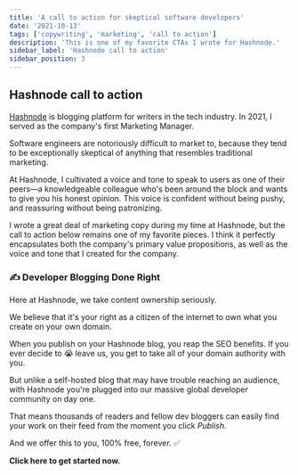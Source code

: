 ```yaml
---
title: 'A call to action for skeptical software developers'
date: '2021-10-13'
tags: ['copywriting', 'marketing', 'call to action']
description: 'This is one of my favorite CTAs I wrote for Hashnode.'
sidebar_label: 'Hashnode call to action'
sidebar_position: 3
---
```


## Hashnode call to action

[Hashnode](https://hashnode.com) is blogging platform for writers in the tech industry.
In 2021, I served as the company's first Marketing Manager.

Software engineers are notoriously difficult to market to, because they tend to be exceptionally skeptical of anything that resembles traditional marketing.

At Hashnode, I cultivated a voice and tone to speak to users as one of their peers—a knowledgeable colleague who's been around the block and wants to give you his honest opinion.
This voice is confident without being pushy, and reassuring without being patronizing.

I wrote a great deal of marketing copy during my time at Hashnode, but the call to action below remains one of my favorite pieces. 
I think it perfectly encapsulates both the company's primary value propositions, as well as the voice and tone that I created for the company.

### ✍️ Developer Blogging Done Right

Here at Hashnode, we take content ownership seriously.

We believe that it's your right as a citizen of the internet to own what you create on your own domain.

When you publish on your Hashnode blog, you reap the SEO benefits. If you ever decide to 😭 leave us, you get to take all of your domain authority with you.

But unlike a self-hosted blog that may have trouble reaching an audience, with Hashnode you're plugged into our massive global developer community on day one.

That means thousands of readers and fellow dev bloggers can easily find your work on their feed from the moment you click _Publish_.

And we offer this to you, 100% free, forever. ✅

**Click here to get started now.**

